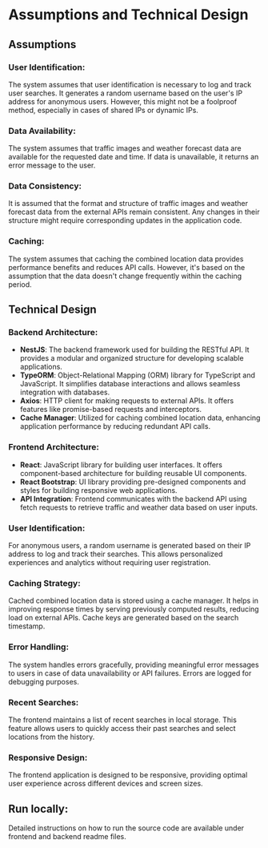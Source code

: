 # Assumptions and Technical Design

## Assumptions

### User Identification:

The system assumes that user identification is necessary to log and track user searches. It generates a random username based on the user's IP address for anonymous users. However, this might not be a foolproof method, especially in cases of shared IPs or dynamic IPs.

### Data Availability:

The system assumes that traffic images and weather forecast data are available for the requested date and time. If data is unavailable, it returns an error message to the user.

### Data Consistency:

It is assumed that the format and structure of traffic images and weather forecast data from the external APIs remain consistent. Any changes in their structure might require corresponding updates in the application code.

### Caching:

The system assumes that caching the combined location data provides performance benefits and reduces API calls. However, it's based on the assumption that the data doesn't change frequently within the caching period.

## Technical Design

### Backend Architecture:

- **NestJS**: The backend framework used for building the RESTful API. It provides a modular and organized structure for developing scalable applications.
- **TypeORM**: Object-Relational Mapping (ORM) library for TypeScript and JavaScript. It simplifies database interactions and allows seamless integration with databases.
- **Axios**: HTTP client for making requests to external APIs. It offers features like promise-based requests and interceptors.
- **Cache Manager**: Utilized for caching combined location data, enhancing application performance by reducing redundant API calls.

### Frontend Architecture:

- **React**: JavaScript library for building user interfaces. It offers component-based architecture for building reusable UI components.
- **React Bootstrap**: UI library providing pre-designed components and styles for building responsive web applications.
- **API Integration**: Frontend communicates with the backend API using fetch requests to retrieve traffic and weather data based on user inputs.

### User Identification:

For anonymous users, a random username is generated based on their IP address to log and track their searches. This allows personalized experiences and analytics without requiring user registration.

### Caching Strategy:

Cached combined location data is stored using a cache manager. It helps in improving response times by serving previously computed results, reducing load on external APIs. Cache keys are generated based on the search timestamp.

### Error Handling:

The system handles errors gracefully, providing meaningful error messages to users in case of data unavailability or API failures. Errors are logged for debugging purposes.

### Recent Searches:

The frontend maintains a list of recent searches in local storage. This feature allows users to quickly access their past searches and select locations from the history.

### Responsive Design:

The frontend application is designed to be responsive, providing optimal user experience across different devices and screen sizes.


## Run locally:

Detailed instructions on how to run the source code are available under frontend and backend readme files.